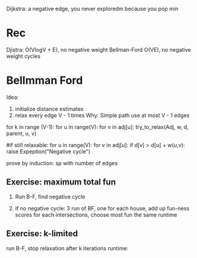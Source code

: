 Dijkstra: a negative edge, you never exploredm because you pop min



# Rec
Djistra: O(VlogV + E), no negative weight
Bellman-Ford O(VE), no negative weight cycles

# Bellmman Ford
Idea:
1) initialize distance estimates
2) relax every edge V - 1 times
Why:
Simple path use at most V - 1 edges

for k in range (V-1):
    for u in range(V):
        for v in adj[u]:
            try_to_relax(Adj, w, d, parent, u, v)

#if still relaxable:
for u in range(V):
    for v in adj[u]:
        if d[v] > d[u] + w(u,v): raise Expeption("Negative cycle")

prove by induction: sp with number of edges

## Exercise: maximum total fun
1. Run B-F, find negative cycle

2. if no negative cycle: 
3 run of BF, one for each house, add up fun-ness scores for each intersections, choose most fun
the same runtime

## Exercise: k-limited
run B-F, stop relaxation after k iterations
runtime: 